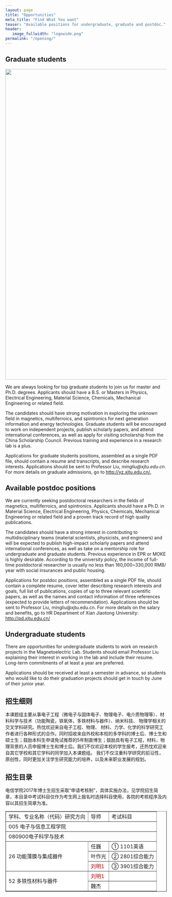 ```yaml
---
layout: page
title: "Opportunities"
meta_title: "Find What You want"
teaser: "Available positions for undergraduate, graduate and postdoc."
header:
   image_fullwidth: "logowide.png"
permalink: "/opening/"
---
```

## Graduate students
<img src="{{ site.urlimg }}teaching.jpg" width="970">
<p>We are always looking for top graduate students to join us for master and Ph.D. degrees. Applicants should have a B.S. or Masters in Physics, Electrical Engineering, Material Science, Chemicals, Mechanical Engineering or related field. </p>

<p>The candidates should have strong motivation in exploring the unknown field in magnetics, multiferroics, and spintronics for next generation information and energy technologies. Graduate students will be encouraged to work on independent projects, publish scholarly papers, and attend international conferences, as well as apply for visiting scholarship from the China Scholarship Council. Previous training and experience in a research lab is a plus. </p>

<p>Applications for graduate students positions, assembled as a single PDF file, should contain a resume and transcripts, and describe research interests. Applications should be sent to Professor Liu, <em>mingliu@xjtu.edu.cn. </em>For more details on graduate admissions, go to <a href="http://yz.xjtu.edu.cn/">http://yz.xjtu.edu.cn/.</a></p>

## Available postdoc positions

<p>We are currently seeking postdoctoral researchers in the fields of magnetics, multiferroics, and spintronics. Applicants should have a Ph.D. in Material Science, Electrical Engineering, Physics, Chemicals, Mechanical Engineering or related field and a proven track record of high quality publications. </p>
<p>The candidates should have a strong interest in contributing to multidisciplinary teams (material scientists, physicists, and engineers) and will be expected to publish high-impact scholarly papers and attend international conferences, as well as take on a mentorship role for undergraduate and graduate students. Previous experience in EPR or MOKE is highly desirable. According to the university policy, the income of full-time postdoctoral researcher is usually no less than 160,000~330,000 RMB/ year with social insurances and public housing. </p>

<p>Applications for postdoc positions, assembled as a single PDF file, should contain a complete resume, cover letter describing research interests and goals, full list of publications, copies of up to three relevant scientific papers, as well as the names and contact information of three references (expected to provide letters of recommendation). Applications should be sent to Professor Liu, mingliu@xjtu.edu.cn. For more details on the salary and benefits, go to HR Department of Xian Jiaotong University: <a href="http://pd.xjtu.edu.cn/">http://pd.xjtu.edu.cn/ </a></p>

## Undergraduate students
<p>There are opportunities for undergraduate students to work on research projects in the Magnetoelectric Lab. Students should email Professor Liu explaining their interest in working in the lab and include their resume. Long-term commitments of at least a year are preferred. </p>
<p>Applications should be received at least a semester in advance, so students who would like to do their graduation projects should get in touch by June of their junior year.</p>

## 招生细则

<p>本课题组主要从事电子工程（微电子与固体电子、物理电子、电介质物理等）、材料科学与技术（功能陶瓷，铁氧体，多铁材料与器件）、纳米科技、 物理学相关的交叉学科研究。热忱欢迎来自电子工程、物理、 材料、力学、化学的科学研究工作者进行各种形式的合作。同时招收来自外校和本校的多学科的博士后、博士生和硕士生；鼓励本科生申请免试推荐的5年制直博生；鼓励具有电子工程，材料，物理背景的人员申报博士生和博士后。我们不仅欢迎本校的学生报考，还热忱欢迎来自其它学校和其它学科的同学加入本课题组。 我们不仅注重科学研究的前沿性，原创性，同时更加关注学生研究能力的培养，以及未来职业发展的规划。</p>

## 招生目录
<p>电信学院2017年博士生招生采取“申请考核制”，具体实施办法，见学院招生简章，本目录中考试科目仅作为考生网上报名时选择科目使用，各院的考核程序及内容以其招生简章为准。 </p>
<div align="center" >
<table border="1">
<tr style="background-color:#FFFFFF;">
<td>学科、专业名称（代码）研究方向</td>
<td>导师</td>
<td>考试科目</td>
</tr>
<tr style="background-color:#FFFFFF;">
<td colspan="3">005 电子与信息工程学院</td>
</tr><!--tr-->
<tr>
<td colspan="3">080900电子科学与技术</td>
</tr><!--tr-->
<tr style="background-color:#FFFFFF;">
<td rowspan="3">26 功能薄膜与集成器件</td>
<td>任巍</td>
<td>① 1101英语</td>
</tr><!--tr-->
<tr style="background-color:#FFFFFF;">
<td>叶作光</td>
<td>② 2801综合能力</td>
</tr><!--tr-->
<tr style="background-color:#FFFFFF;">
<td><span style="color:#ad0909">刘明1</span></td>
<td>③ 3901综合能力</td>
</tr><!--tr-->
<tr style="background-color:#FFFFFF;">
<td rowspan="2" >52 多铁性材料与器件 </td>
<td><span style="color:#ad0909">刘明1</span></td>
<td></td>
</tr><!--tr-->
<tr style="background-color:#FFFFFF;">
<td>魏杰</td>
<td></td>
</tr><!--tr-->
</table>

</div>